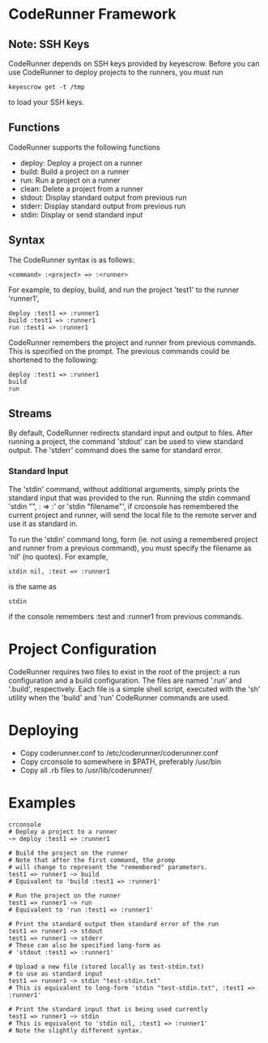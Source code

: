 # CodeRunner Framework

## Note: SSH Keys

CodeRunner depends on SSH keys provided by keyescrow. Before you can use
CodeRunner to deploy projects to the runners, you must run
~~~
keyescrow get -t /tmp
~~~
to load your SSH keys.

## Functions
CodeRunner supports the following functions

- deploy: Deploy a project on a runner
- build: Build a project on a runner
- run: Run a project on a runner
- clean: Delete a project from a runner
- stdout: Display standard output from previous run
- stderr: Display standard output from previous run
- stdin: Display or send standard input

## Syntax
The CodeRunner syntax is as follows:
~~~
<command> :<project> => :<runner>
~~~

For example, to deploy, build, and run the project 'test1' to the runner 'runner1',

~~~
deploy :test1 => :runner1
build :test1 => :runner1
run :test1 => :runner1
~~~

CodeRunner remembers the project and runner from previous commands. This
is specified on the prompt. The previous commands could be shortened to the following:

~~~
deploy :test1 => :runner1
build
run
~~~

## Streams
By default, CodeRunner redirects standard input and output to files.
After running a project, the command 'stdout' can be used to view standard output.
The 'stderr' command does the same for standard error.

### Standard Input
The 'stdin' command, without additional arguments, simply prints the 
standard input that was provided to the run. Running the stdin command 
'stdin "<filename>", :<project> => :<runner>' or 'stdin "filename"', if
crconsole has remembered the current project and runner, will send the 
local file 
<filename> to the remote server and use it as standard in.

To run the 'stdin' command long, form (ie. not using a remembered project
and runner from a previous command), you must specify the filename as 'nil'
(no quotes). For example,
~~~
stdin nil, :test => :runner1
~~~
is the same as
~~~
stdin
~~~
if the console remembers :test and :runner1 from previous commands.

# Project Configuration
CodeRunner requires two files to exist in the root of the project: a run configuration
and a build configuration. The files are named '.run' and '.build', respectively.
Each file is a simple shell script, executed with the 'sh' utility when
the 'build' and 'run' CodeRunner commands are used.

# Deploying
- Copy coderunner.conf to /etc/coderunner/coderunner.conf
- Copy crconsole to somewhere in $PATH, preferably /usr/bin
- Copy all .rb files to /usr/lib/coderunner/

# Examples
~~~
crconsole
# Deploy a project to a runner
~> deploy :test1 => :runner1

# Build the project on the runner
# Note that after the first command, the promp
# will change to represent the "remembered" parameters.
test1 => runner1 ~> build
# Equivalent to 'build :test1 => :runner1'

# Run the project on the runner
test1 => runner1 ~> run
# Equivalent to 'run :test1 => :runner1'

# Print the standard output then standard error of the run
test1 => runner1 ~> stdout
test1 => runner1 ~> stderr
# These can also be specified long-form as
# 'stdout :test1 => :runner1'

# Upload a new file (stored locally as test-stdin.txt) 
# to use as standard input
test1 => runner1 ~> stdin "test-stdin.txt"
# This is equivalent to long-form 'stdin "test-stdin.txt", :test1 => :runner1'

# Print the standard input that is being used currently
test1 => runner1 ~> stdin
# This is equivalent to 'stdin nil, :test1 => :runner1'
# Note the slightly different syntax.
